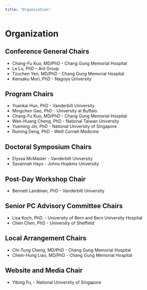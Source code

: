 ```yaml
---
title: "Organization"
---
```


# Organization

## Conference General Chairs

* Chang-Fu Kuo, MD/PhD - Chang Gung Memorial Hospital
* Le Lu, PhD – Ant Group
* Tzuchen Yen, MD/PhD - Chang Gung Memorial Hospital
* Kensaku Mori, PhD - Nagoya University

## Program Chairs
* Yuankai Huo, PhD - Vanderbilt University
* Mingchen Gao, PhD - University at Buffalo
* Chang-Fu Kuo, MD/PhD - Chang Gung Memorial Hospital
* Wen-Huang Cheng, PhD - National Taiwan University
* Yueming Jin, PhD - National University of Singapore
* Ruining Deng, PhD - Weill Cornell Medicine

## Doctoral Symposium Chairs
* Elyssa McMaster - Vanderbilt University
* Savannah Hays - Johns Hopkins University

## Post-Day Workshop Chair
* Bennett Landman, PhD - Vanderbilt University

## Senior PC Advisory Committee Chairs
* Lisa Koch, PhD. -  University of Bern and Bern University Hospital
* Chen Chen, PhD  -  University of Sheffield

## Local Arrangement Chairs
* Chi-Tung Cheng, MD/PhD - Chang Gung Memorial Hospital
* Chein-Hung Liao, MD/PhD - Chang Gung Memorial Hospital

## Website and Media Chair
* Yibing Fu, - National University of Singapore


